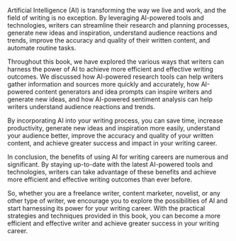 

Artificial Intelligence (AI) is transforming the way we live and work, and the field of writing is no exception. By leveraging AI-powered tools and technologies, writers can streamline their research and planning processes, generate new ideas and inspiration, understand audience reactions and trends, improve the accuracy and quality of their written content, and automate routine tasks.

Throughout this book, we have explored the various ways that writers can harness the power of AI to achieve more efficient and effective writing outcomes. We discussed how AI-powered research tools can help writers gather information and sources more quickly and accurately, how AI-powered content generators and idea prompts can inspire writers and generate new ideas, and how AI-powered sentiment analysis can help writers understand audience reactions and trends.

By incorporating AI into your writing process, you can save time, increase productivity, generate new ideas and inspiration more easily, understand your audience better, improve the accuracy and quality of your written content, and achieve greater success and impact in your writing career.

In conclusion, the benefits of using AI for writing careers are numerous and significant. By staying up-to-date with the latest AI-powered tools and technologies, writers can take advantage of these benefits and achieve more efficient and effective writing outcomes than ever before.

So, whether you are a freelance writer, content marketer, novelist, or any other type of writer, we encourage you to explore the possibilities of AI and start harnessing its power for your writing career. With the practical strategies and techniques provided in this book, you can become a more efficient and effective writer and achieve greater success in your writing career.
